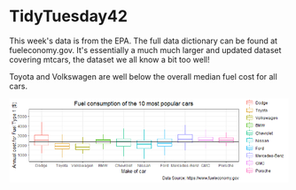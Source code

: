 # TidyTuesday42
This week's data is from the EPA. The full data dictionary can be found at fueleconomy.gov.  It's essentially a much much larger and updated dataset covering mtcars, the dataset we all know a bit too well!

Toyota and Volkswagen are well below the overall median fuel cost for all cars.

![alt text](https://github.com/lordoferos/TidyTuesday42/blob/master/tidy42.png)
